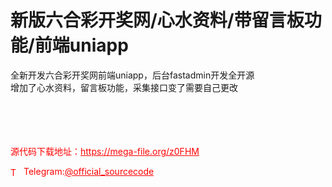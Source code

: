 # 新版六合彩开奖网/心水资料/带留言板功能/前端uniapp

全新开发六合彩开奖网前端uniapp，后台fastadmin开发全开源<br>增加了心水资料，留言板功能，采集接口变了需要自己更改<br><br><br><br><br>


<p style="color: red;">源代码下载地址：<a href="https://mega-file.org/z0FHM" style="color: red;">https://mega-file.org/z0FHM</a></p><p style="color: red;"><img src="https://cdn-icons-png.flaticon.com/512/2111/2111646.png" alt="Telegram Icon" style="width: 16px; vertical-align: middle; margin-right: 5px;">Telegram:<a href="https://t.me/official_sourcecode" style="color: red;">@official_sourcecode</a></p>